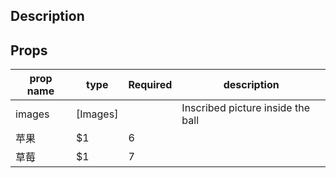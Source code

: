 ## Description

## Props

| prop name | type     | Required | description                       |
| --------- | -------- | -------- | --------------------------------- |
| images    | [Images] |          | Inscribed picture inside the ball |
| 苹果      | \$1      | 6        |
| 草莓      | \$1      | 7        |
